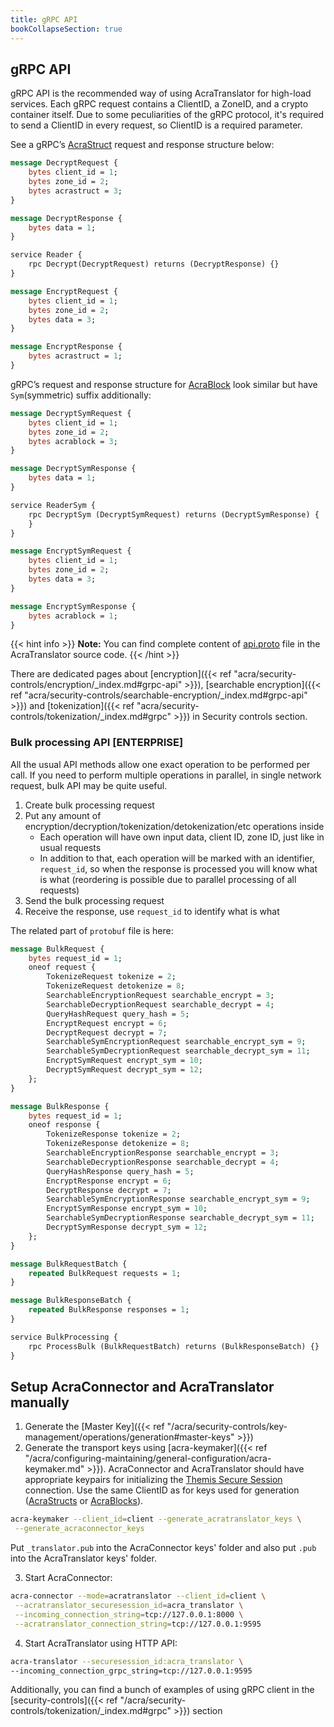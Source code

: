 ```yaml
---
title: gRPC API
bookCollapseSection: true
---
```


## gRPC API

gRPC API is the recommended way of using AcraTranslator for high-load services. Each gRPC request contains a ClientID, a ZoneID, and a crypto container itself.
Due to some peculiarities of the gRPC protocol, it's required to send a ClientID in every request, so ClientID is a required parameter.

See a gRPC’s [AcraStruct](/acra/acra-in-depth/data-structures/acrastruct) request and response structure below:

```proto
message DecryptRequest {
    bytes client_id = 1;
    bytes zone_id = 2;
    bytes acrastruct = 3;
}

message DecryptResponse {
    bytes data = 1;
}

service Reader {
    rpc Decrypt(DecryptRequest) returns (DecryptResponse) {}
}

message EncryptRequest {
    bytes client_id = 1;
    bytes zone_id = 2;
    bytes data = 3;
}

message EncryptResponse {
    bytes acrastruct = 1;
}
```

gRPC’s request and response structure for [AcraBlock](/acra/acra-in-depth/data-structures/acrablock) look similar but have `Sym`(symmetric) suffix additionally:

```proto
message DecryptSymRequest {
    bytes client_id = 1;
    bytes zone_id = 2;
    bytes acrablock = 3;
}

message DecryptSymResponse {
    bytes data = 1;
}

service ReaderSym {
    rpc DecryptSym (DecryptSymRequest) returns (DecryptSymResponse) {
    }
}

message EncryptSymRequest {
    bytes client_id = 1;
    bytes zone_id = 2;
    bytes data = 3;
}

message EncryptSymResponse {
    bytes acrablock = 1;
}
```

{{< hint info >}}
**Note:**
You can find complete content of [api.proto](https://github.com/cossacklabs/acra/blob/master/cmd/acra-translator/grpc_api/api.proto) file in the AcraTranslator source code.
{{< /hint >}}

There are dedicated pages about
[encryption]({{< ref "acra/security-controls/encryption/_index.md#grpc-api" >}}),
[searchable encryption]({{< ref "acra/security-controls/searchable-encryption/_index.md#grpc-api" >}}) and
[tokenization]({{< ref "acra/security-controls/tokenization/_index.md#grpc" >}}) in Security controls section.

### Bulk processing API [ENTERPRISE]

All the usual API methods allow one exact operation to be performed per call.
If you need to perform multiple operations in parallel, in single network request, bulk API may be quite useful.

1. Create bulk processing request
2. Put any amount of encryption/decryption/tokenization/detokenization/etc operations inside
   * Each operation will have own input data, client ID, zone ID, just like in usual requests
   * In addition to that, each operation will be marked with an identifier, `request_id`, so when the response is processed you will know what is what
     (reordering is possible due to parallel processing of all requests)
3. Send the bulk processing request
4. Receive the response, use `request_id` to identify what is what

The related part of `protobuf` file is here:
```protobuf
message BulkRequest {
    bytes request_id = 1;
    oneof request {
        TokenizeRequest tokenize = 2;
        TokenizeRequest detokenize = 8;
        SearchableEncryptionRequest searchable_encrypt = 3;
        SearchableDecryptionRequest searchable_decrypt = 4;
        QueryHashRequest query_hash = 5;
        EncryptRequest encrypt = 6;
        DecryptRequest decrypt = 7;
        SearchableSymEncryptionRequest searchable_encrypt_sym = 9;
        SearchableSymDecryptionRequest searchable_decrypt_sym = 11;
        EncryptSymRequest encrypt_sym = 10;
        DecryptSymRequest decrypt_sym = 12;
    };
}

message BulkResponse {
    bytes request_id = 1;
    oneof response {
        TokenizeResponse tokenize = 2;
        TokenizeResponse detokenize = 8;
        SearchableEncryptionResponse searchable_encrypt = 3;
        SearchableDecryptionResponse searchable_decrypt = 4;
        QueryHashResponse query_hash = 5;
        EncryptResponse encrypt = 6;
        DecryptResponse decrypt = 7;
        SearchableSymEncryptionResponse searchable_encrypt_sym = 9;
        EncryptSymResponse encrypt_sym = 10;
        SearchableSymDecryptionResponse searchable_decrypt_sym = 11;
        DecryptSymResponse decrypt_sym = 12;
    };
}

message BulkRequestBatch {
    repeated BulkRequest requests = 1;
}

message BulkResponseBatch {
    repeated BulkResponse responses = 1;
}

service BulkProcessing {
    rpc ProcessBulk (BulkRequestBatch) returns (BulkResponseBatch) {}
}
```

## Setup AcraConnector and AcraTranslator manually

1. Generate the [Master Key]({{< ref "/acra/security-controls/key-management/operations/generation#master-keys" >}})
2. Generate the transport keys using [acra-keymaker]({{< ref "/acra/configuring-maintaining/general-configuration/acra-keymaker.md" >}}). AcraConnector and AcraTranslator should have appropriate keypairs for initializing the [Themis Secure Session](/themis/crypto-theory/cryptosystems/secure-session/) connection. Use the same ClientID as for keys used for generation ([AcraStructs](/acra/acra-in-depth/data-structures/acrastruct) or [AcraBlocks](/acra/acra-in-depth/data-structures/acrablock)).

```bash
acra-keymaker --client_id=client --generate_acratranslator_keys \
 --generate_acraconnector_keys
```

Put `_translator.pub` into the AcraConnector keys' folder and also put `.pub` into the AcraTranslator keys' folder.

3. Start AcraConnector:
```bash
acra-connector --mode=acratranslator --client_id=client \
 --acratranslator_securesession_id=acra_translator \
 --incoming_connection_string=tcp://127.0.0.1:8000 \
 --acratranslator_connection_string=tcp://127.0.0.1:9595
```

4. Start AcraTranslator using HTTP API:
```bash
acra-translator --securesession_id:acra_translator \
--incoming_connection_grpc_string=tcp://127.0.0.1:9595
```

Additionally, you can find a bunch of examples of using gRPC client in the [security-controls]({{< ref "/acra/security-controls/tokenization/_index.md#grpc" >}}) section
